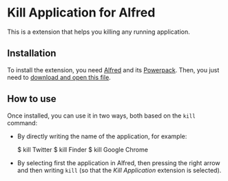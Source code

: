 Kill Application for Alfred
===========================

This is a extension that helps you killing any running application.

Installation
------------

To install the extension, you need [Alfred](http://www.alfredapp.com/) and its [Powerpack](http://www.alfredapp.com/powerpack/). Then, you just need to [download and open this file](http://victorpimentel.com/stuff/Kill%20Application.alfredextension).

How to use
----------

Once installed, you can use it in two ways, both based on the `kill` command:

- By directly writing the name of the application, for example:

  $ kill Twitter
  $ kill Finder
  $ kill Google Chrome

- By selecting first the application in Alfred, then pressing the right arrow and then writing `kill` (so that the _Kill Application_ extension is selected).